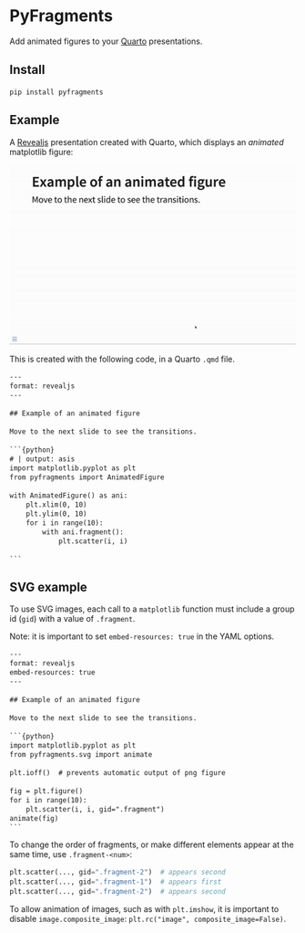 # PyFragments

Add animated figures to your [Quarto](https://quarto.org) presentations.

## Install

```
pip install pyfragments
```

## Example

A [Revealjs](https://quarto.org/docs/presentations/revealjs/)
presentation created with Quarto,
which displays an *animated* matplotlib figure:

![Animated figure](https://raw.githubusercontent.com/maurosilber/pyfragments/main/docs/animated_figure.gif)

This is created with the following code,
in a Quarto `.qmd` file.

````qmd
---
format: revealjs
---

## Example of an animated figure

Move to the next slide to see the transitions.

```{python}
# | output: asis
import matplotlib.pyplot as plt
from pyfragments import AnimatedFigure

with AnimatedFigure() as ani:
    plt.xlim(0, 10)
    plt.ylim(0, 10)
    for i in range(10):
        with ani.fragment():
            plt.scatter(i, i)

```
````

## SVG example

To use SVG images,
each call to a `matplotlib` function must include a group id (`gid`) with a value of `.fragment`.

Note: it is important to set `embed-resources: true`
in the YAML options.

````qmd
---
format: revealjs
embed-resources: true
---

## Example of an animated figure

Move to the next slide to see the transitions.

```{python}
import matplotlib.pyplot as plt
from pyfragments.svg import animate

plt.ioff()  # prevents automatic output of png figure

fig = plt.figure()
for i in range(10):
    plt.scatter(i, i, gid=".fragment")
animate(fig)
```
````

To change the order of fragments,
or make different elements appear at the same time,
use `.fragment-<num>`:

```python
plt.scatter(..., gid=".fragment-2")  # appears second
plt.scatter(..., gid=".fragment-1")  # appears first
plt.scatter(..., gid=".fragment-2")  # appears second
```

To allow animation of images,
such as with `plt.imshow`,
it is important to disable `image.composite_image`:
`plt.rc("image", composite_image=False)`.
